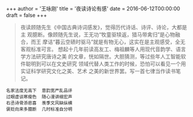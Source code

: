 +++
author = '王咏刚'
title = '夜读诗论有感'
date = 2016-06-12T00:00:00
draft = false
+++

> 夜读顾随先生《中国古典诗词感发》，觉得历代诗话、诗评、诗论，大都是主
> 观臆断。像顾随先生说，王无功“牧童驱犊返，猎马带禽归”是心物融合，而王
> 摩诘“暮云空碛时驱马”就是有物无心，这实在是主观感受，全无客观标准可言。
> 想起十几年前读高友工、梅祖麟等人用现代音韵学、语言学方法研究唐诗之美
> 的文章，恍如隔世。大胆猜测，等过些年人工智能软件聪明到可以在文史研究
> 领域代替人类工作的时候，恐怕可以看见一个用实证科学研究文化之美、艺术
> 之美的新世界罢。写一首七律当作读书笔记。

<div class="poem">

```
名家法度无高下  意韵宽严乱品评
过眼虚谈寒瘦色  随心漫讲细宏声
右丞诗骨添悲喜  羡季文风缺纵横
褒贬向来多臆断  几时标准自分明
```

</div>
